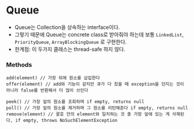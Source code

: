 # Queue
- Queue는 Collection을 상속하는 interface이다.  
- 그렇기 때문에 Queue는 concrete class로 받아줘야 하는데 보통 `LinkedList`, `PriorityQueue`, `ArrayBlockingQueue` 로 구현한다.  
- 한계점: 이 두가지 클래스는 thread-safe 하지 않다. 

### Methods 
```
add(element) // 가장 뒤에 원소를 삽입한다
offer(element) // add와 기능이 같지만 큐가 다 찼을 때 exception을 던지는 것이 아니라 false를 반환해서 더 많이 쓰인다

peek() // 가장 앞의 원소를 조회하며 if empty, returns null
poll() // 가장 앞의 원소를 제거하며 그 원소를 리턴해준다 if empty, returns null  
remove(element) // 괄호 안의 element와 일치하는 것 중 가장 앞에 있는 게 삭제된다, if empty, throws NoSuchElementException
```
